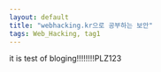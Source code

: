 ```yaml
---
layout: default
title: "webhacking.kr으로 공부하는 보안"
tags: Web_Hacking, tag1
---
```


it is test of bloging!!!!!!!!PLZ123
